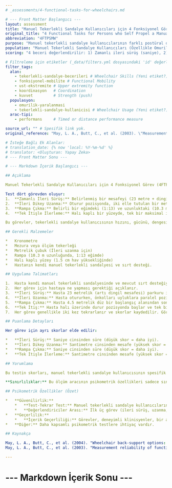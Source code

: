 ```yaml
---
# _assessments/4-functional-tasks-for-wheelchairs.md

# --- Front Matter Başlangıcı ---
layout: assessment
title: "Manuel Tekerlekli Sandalye Kullanıcıları için 4 Fonksiyonel Görev" # Türkçe'ye çevrilmiş başlık
original_title: "4 Functional Tasks for Persons who Self Propel a Manual Wheelchair"
abbreviation: "4FTPSMW"
purpose: "Manuel tekerlekli sandalye kullanıcılarının farklı postüral destekler kullanırken fonksiyonel yeteneklerini ölçer."
population: "Manuel Tekerlekli Sandalye Kullanıcıları (Özellikle Omurilik Yaralanması sonrası)."
scoring: "4 beceri değerlendirilir: 1) Zamanlı ileri sürüş (saniye), 2) İleri dikey uzanma (cm), 3) Rampa çıkma (saniye), 4) Tek itişle ilerleme (cm). Her görev için performans (süre veya mesafe) kaydedilir."

# Filtreleme için etiketler (_data/filters.yml dosyasındaki 'id' değerleri kullanılacak)
filter_tags:
  alan:
    - tekerlekli-sandalye-becerileri # Wheelchair Skills (Yeni etiket?)
    - fonksiyonel-mobilite # Functional Mobility
    - ust-ekstremite # Upper extremity function
    - koordinasyon   # Coordination
    - kuvvet         # Strength (push)
  populasyon:
    - omurilik-yaralanmasi
    - tekerlekli-sandalye-kullanicisi # Wheelchair Usage (Yeni etiket?)
  arac-tipi:
    - performans     # Timed or distance performance measure

source_url: "" # Spesifik link yok.
original_reference: "May, L. A., Butt, C., et al. (2003). \"Measurement reliability of functional tasks for persons who self-propel a manual wheelchair.\" Arch Phys Med Rehabil 84(4): 578-583." # Ana referans

# İsteğe Bağlı Ek Alanlar:
# translation_date: {% now 'local: %Y-%m-%d' %}
# translator: <Oluşturan: Yapay Zeka>
# --- Front Matter Sonu ---

# --- Markdown İçerik Başlangıcı ---

## Açıklama

Manuel Tekerlekli Sandalye Kullanıcıları için 4 Fonksiyonel Görev (4FTPSMW), manuel tekerlekli sandalye kullanan bireylerin temel fonksiyonel mobilite ve uzanma becerilerini kantitatif olarak değerlendirmek için tasarlanmış bir performans testidir. Özellikle farklı tekerlekli sandalye sırt desteklerinin fonksiyonel sonuçlar üzerindeki etkisini değerlendirmek amacıyla kullanılmıştır.

Test dört görevden oluşur:
1.  **Zamanlı İleri Sürüş:** Belirlenmiş bir mesafeyi (23 metre + dingil mesafesi) ileri doğru sürme süresi ölçülür.
2.  **İleri Dikey Uzanma:** Oturur pozisyonda, iki elle tutulan bir metrelik çubuğu mümkün olduğunca yukarı kaldırma mesafesi (yerden en yüksek noktaya) ölçülür.
3.  **Rampa Çıkma:** Belirli bir eğimdeki (1:13) ve uzunluktaki (10.3 m) bir rampayı ileri doğru çıkma süresi ölçülür.
4.  **Tek İtişle İlerleme:** Halı kaplı bir yüzeyde, tek bir maksimal itişle kat edilen mesafe ölçülür.

Bu görevler, tekerlekli sandalye kullanıcısının hızını, gücünü, dengesini ve uzanma yeteneğini değerlendirmeye yardımcı olur.

## Gerekli Malzemeler

*   Kronometre
*   Mezura veya ölçüm tekerleği
*   Metrelik çubuk (İleri uzanma için)
*   Rampa (10.3 m uzunluğunda, 1:13 eğimde)
*   Halı kaplı yüzey (1.5 cm hav yüksekliğinde)
*   Hastanın kendi manuel tekerlekli sandalyesi ve sırt desteği.

## Uygulama Talimatları

1.  Hasta kendi manuel tekerlekli sandalyesinde ve mevcut sırt desteğiyle test edilir.
2.  Her görev için hastaya ne yapması gerektiği açıklanır.
3.  **İleri Sürüş:** Hasta 23 metrelik (artı dingil mesafesi) parkuru ileri doğru sürerken süre tutulur.
4.  **İleri Uzanma:** Hasta otururken, önkolları uyluklara paralel pozisyonda başlar, iki eliyle metrelik çubuğu avuçları aşağı bakacak şekilde tutar ve çubuğu mümkün olduğunca yukarı kaldırır. Yere olan maksimum yükseklik ölçülür.
5.  **Rampa Çıkma:** Hasta 4.5 metrelik düz bir başlangıç alanından sonra 10.3 metrelik rampayı çıkar. Süre, ön tekerlekler rampanın başlangıcını geçtiğinde başlar ve arka tekerlekler rampanın sonunu geçtiğinde durdurulur.
6.  **Tek İtiş:** Hasta halı üzerinde durur pozisyonda başlar ve tek bir maksimal itişle ileri doğru ilerler. Başlangıç ve bitiş pozisyonları arasındaki mesafe (arka tekerleğin en arka noktasından ölçülür) kaydedilir.
7.  Her görev genellikle iki kez tekrarlanır ve skorlar kaydedilir. Görevler arasında yeterli dinlenme verilmelidir.

## Puanlama Detayları

Her görev için ayrı skorlar elde edilir:

*   **İleri Sürüş:** Saniye cinsinden süre (düşük skor = daha iyi).
*   **İleri Dikey Uzanma:** Santimetre cinsinden mesafe (yüksek skor = daha iyi).
*   **Rampa Çıkma:** Saniye cinsinden süre (düşük skor = daha iyi).
*   **Tek İtişle İlerleme:** Santimetre cinsinden mesafe (yüksek skor = daha iyi).

## Yorumlama

Bu testin skorları, manuel tekerlekli sandalye kullanıcısının spesifik fonksiyonel becerileri hakkında bilgi verir. Farklı sırt destekleri veya diğer müdahaleler kullanıldığında bu skorlardaki değişiklikler karşılaştırılarak müdahalenin etkisi değerlendirilebilir. Örneğin, May ve ark. (2004) çalışmasında farklı sırt desteklerinin bu görevlerdeki performansı nasıl etkilediği incelenmiştir.

**Sınırlılıklar:** Bu ölçüm aracının psikometrik özellikleri sadece sınırlı bir örneklem üzerinde (tek bir çalışmada) değerlendirilmiştir. Daha geniş popülasyonlarda ve farklı durumlarda geçerliliği ve güvenilirliği konusunda daha fazla çalışmaya ihtiyaç vardır.

## Psikometrik Özellikler (Özet)

*   **Güvenilirlik:**
    *   **Test-Tekrar Test:** Manuel tekerlekli sandalye kullanıcılarında 4 fonksiyonel görevin tümü için **Mükemmel** bulunmuştur (r=0.99) (May et al, 2003).
    *   **Değerlendiriciler Arası:** İlk üç görev (ileri sürüş, uzanma, rampa) için **Mükemmel** (ICC=0.99). Tek itiş görevi için interrater güvenilirliği hesaplanmamıştır (May et al, 2003).
*   **Geçerlilik:**
    *   **İçerik Geçerliliği:** Görevler, deneyimli klinisyenler, bir araştırmacı ve hastaların katıldığı bir panel tarafından seçilmiştir.
*   **Diğer:** Daha kapsamlı psikometrik testlere ihtiyaç vardır.

## Kaynakça

May, L. A., Butt, C., et al. (2004). "Wheelchair back-support options: functional outcomes for persons with recent spinal cord injury." Arch Phys Med Rehabil 85(7): 1146-1150.
May, L. A., Butt, C., et al. (2003). "Measurement reliability of functional tasks for persons who self-propel a manual wheelchair." Arch Phys Med Rehabil 84(4): 578-583.

---
```

# --- Markdown İçerik Sonu ---